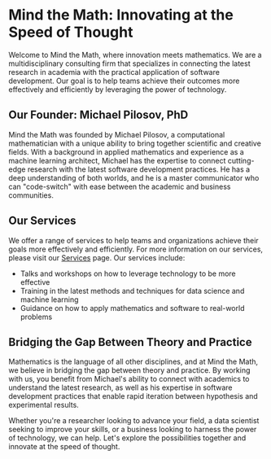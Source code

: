 # Mind the Math: Innovating at the Speed of Thought

Welcome to Mind the Math, where innovation meets mathematics. 
We are a multidisciplinary consulting firm that specializes in connecting the latest research in academia with the practical application of software development. 
Our goal is to help teams achieve their outcomes more effectively and efficiently by leveraging the power of technology.

## Our Founder: Michael Pilosov, PhD

Mind the Math was founded by Michael Pilosov, a computational mathematician with a unique ability to bring together scientific and creative fields. 
With a background in applied mathematics and experience as a machine learning architect, Michael has the expertise to connect cutting-edge research with the latest software development practices. 
He has a deep understanding of both worlds, and he is a master communicator who can "code-switch" with ease between the academic and business communities.

## Our Services

We offer a range of services to help teams and organizations achieve their goals more effectively and efficiently. 
For more information on our services, please visit our [Services](/services) page. 
Our services include:

- Talks and workshops on how to leverage technology to be more effective
- Training in the latest methods and techniques for data science and machine learning
- Guidance on how to apply mathematics and software to real-world problems

## Bridging the Gap Between Theory and Practice

Mathematics is the language of all other disciplines, and at Mind the Math, we believe in bridging the gap between theory and practice. 
By working with us, you benefit from Michael's ability to connect with academics to understand the latest research, as well as his expertise in software development practices that enable rapid iteration between hypothesis and experimental results.

Whether you're a researcher looking to advance your field, a data scientist seeking to improve your skills, or a business looking to harness the power of technology, we can help. 
Let's explore the possibilities together and innovate at the speed of thought.
